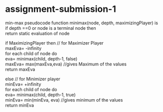 # assignment-submission-1
min-max pseudocode
function minimax(node, depth, maximizingPlayer) is  
if depth ==0 or node is a terminal node then  
return static evaluation of node  
  
if MaximizingPlayer then      // for Maximizer Player  
maxEva= -infinity            
 for each child of node do  
 eva= minimax(child, depth-1, false)  
maxEva= max(maxEva,eva)        //gives Maximum of the values  
return maxEva  
  
else                         // for Minimizer player  
 minEva= +infinity   
  for each child of node do  
 eva= minimax(child, depth-1, true)  
 minEva= min(minEva, eva)         //gives minimum of the values  
 return minEva  
